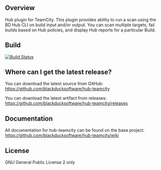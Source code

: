 ## Overview ##
Hub plugin for TeamCity. This plugin provides ability to run a scan using the BD Hub CLI on build input and/or output. You can scan multiple targets, fail builds based on Hub policies, and display Hub reports for a particular Build.

## Build ##
[![Build Status](https://travis-ci.org/blackducksoftware/hub-teamcity.svg?branch=master)](https://travis-ci.org/blackducksoftware/hub-teamcity)

## Where can I get the latest release? ##
You can download the latest source from GitHub: https://github.com/blackducksoftware/hub-teamcity

You can download the latest artifact from releases: https://github.com/blackducksoftware/hub-teamcity/releases

## Documentation ##
All documentation for hub-teamcity can be found on the base project:  https://github.com/blackducksoftware/hub-teamcity/wiki

## License ##
GNU General Public License 2 only
